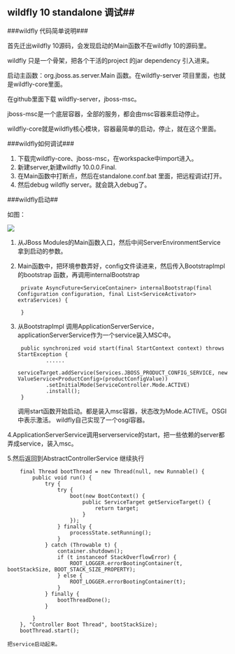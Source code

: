 ## wildfly 10 standalone 调试##

###wildfly 代码简单说明###

首先迁出wildfly 10源码，会发现启动的Main函数不在wildfly 10的源码里。

wildfly 只是一个骨架，把各个干活的project 的jar dependency 引入进来。


启动主函数：org.jboss.as.server.Main 函数。在wildfly-server 项目里面，也就是wildfly-core里面。

在github里面下载 wildfly-server，jboss-msc。

jboss-msc是一个底层容器，全部的服务，都会由msc容器来启动停止。

wildfly-core就是wildfly核心模块，容器最简单的启动，停止，就在这个里面。

###wildfly如何调试###

1. 下载完wildfly-core、jboss-msc，在workspacke中import进入。
2. 新建server,新建wildfly 10.0.0.Final.
3. 在Main函数中打断点，然后在standalone.conf.bat 里面，把远程调试打开。
4. 然后debug wildfly server。就会跳入debug了。

###wildfly启动##

如图：

 ![](http://i.imgur.com/ibTo3oh.png)


1. 从JBoss Modules的Main函数入口，然后中间ServerEnvironmentService 拿到启动的参数。

2. Main函数中，把环境参数弄好，config文件读进来，然后传入BootstrapImpl的bootstrap 函数，再调用internalBootstrap

		private AsyncFuture<ServiceContainer> internalBootstrap(final Configuration configuration, final List<ServiceActivator> extraServices) {
			
		}
3. 从BootstrapImpl 调用ApplicationServerService，applicationServerService作为一个service装入MSC中。

   		public synchronized void start(final StartContext context) throws StartException {
				......
 				serviceTarget.addService(Services.JBOSS_PRODUCT_CONFIG_SERVICE, new ValueService<ProductConfig>(productConfigValue))
                .setInitialMode(ServiceController.Mode.ACTIVE)
                .install();
		}
	调用start函数开始启动。都是装入msc容器，状态改为Mode.ACTIVE。OSGI中表示激活。
	wildfly自己实现了一个osgi容器。

4.ApplicationServerService调用serverservice的start，把一些依赖的server都弄成service，装入msc。

5.然后返回到AbstractControllerService 继续执行

		final Thread bootThread = new Thread(null, new Runnable() {
            public void run() {
                try {
                    try {
                        boot(new BootContext() {
                            public ServiceTarget getServiceTarget() {
                                return target;
                            }
                        });
                    } finally {
                        processState.setRunning();
                    }
                } catch (Throwable t) {
                    container.shutdown();
                    if (t instanceof StackOverflowError) {
                        ROOT_LOGGER.errorBootingContainer(t, bootStackSize, BOOT_STACK_SIZE_PROPERTY);
                    } else {
                        ROOT_LOGGER.errorBootingContainer(t);
                    }
                } finally {
                    bootThreadDone();
                }

            }
        }, "Controller Boot Thread", bootStackSize);
        bootThread.start();

	把service启动起来。

